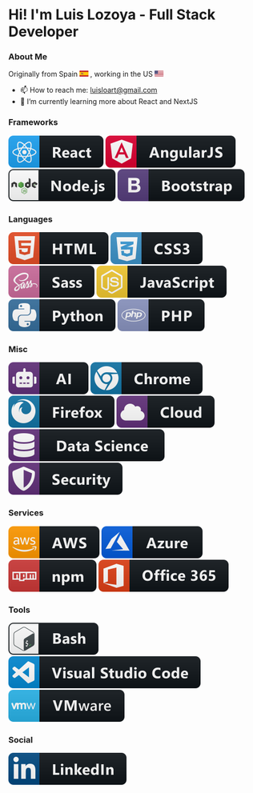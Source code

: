 # Hi! I'm Luis Lozoya - Full Stack Developer

### About Me

Originally from Spain <a>
<img src="./svg/logos/spain-flag-icon.svg" alt="angular badge" style="vertical-align:top margin:6px 4px" height="12px">
</a>, working in the US <a>
<img src="./svg/logos/united-states-flag-icon.svg" alt="angular badge" style="vertical-align:top margin:6px 4px" height="12px">
</a>

- 📫 How to reach me: luisloart@gmail.com
- 🌱 I’m currently learning more about React and NextJS

### Frameworks

<a>
    <img src="./svg/dev/frameworks/react.svg" alt="angular badge" style="vertical-align:top margin:6px 4px">
</a>
<a>
    <img src="./svg/dev/frameworks/angular.svg" alt="angular badge" style="vertical-align:top margin:6px 4px">
</a>
<a>
    <img src="./svg/dev/frameworks/nodejs.svg" alt="angular badge" style="vertical-align:top margin:6px 4px">
</a>
<a>
    <img src="./svg/dev/frameworks/bootstrap.svg" alt="angular badge" style="vertical-align:top margin:6px 4px">
</a>

### Languages

<a>
    <img src="./svg/dev/languages/html.svg" alt="angular badge" style="vertical-align:top margin:6px 4px">
</a>
<a>
    <img src="./svg/dev/languages/css3.svg" alt="angular badge" style="vertical-align:top margin:6px 4px">
</a>
<a>
    <img src="./svg/dev/languages/sass.svg" alt="angular badge" style="vertical-align:top margin:6px 4px">
</a>
<a>
    <img src="./svg/dev/languages/js.svg" alt="angular badge" style="vertical-align:top margin:6px 4px">
</a>
<a>
    <img src="./svg/dev/languages/python.svg" alt="angular badge" style="vertical-align:top margin:6px 4px">
</a>
<a>
    <img src="./svg/dev/languages/php.svg" alt="angular badge" style="vertical-align:top margin:6px 4px">
</a>

### Misc

<a>
    <img src="./svg/dev/misc/ai.svg" alt="angular badge" style="vertical-align:top margin:6px 4px">
</a>
<a>
    <img src="./svg/dev/misc/chrome.svg" alt="angular badge" style="vertical-align:top margin:6px 4px">
</a>
<a>
    <img src="./svg/dev/misc/firefox.svg" alt="angular badge" style="vertical-align:top margin:6px 4px">
</a>
<a>
    <img src="./svg/dev/misc/cloud.svg" alt="angular badge" style="vertical-align:top margin:6px 4px">
</a>
<a>
    <img src="./svg/dev/misc/datascience.svg" alt="angular badge" style="vertical-align:top margin:6px 4px">
</a>
<a>
    <img src="./svg/dev/misc/security.svg" alt="angular badge" style="vertical-align:top margin:6px 4px">
</a>

### Services

<a>
    <img src="./svg/dev/services/aws.svg" alt="angular badge" style="vertical-align:top margin:6px 4px">
</a>
<a>
    <img src="./svg/dev/services/azure.svg" alt="angular badge" style="vertical-align:top margin:6px 4px">
</a>
<a>
    <img src="./svg/dev/services/npm.svg" alt="angular badge" style="vertical-align:top margin:6px 4px">
</a>
<a>
    <img src="./svg/dev//services/office_365.svg" alt="angular badge" style="vertical-align:top margin:6px 4px">
</a>

### Tools

<a>
    <img src="./svg/dev/tools/bash.svg" alt="angular badge" style="vertical-align:top margin:6px 4px">
</a>
<a>
    <img src="./svg/dev/tools/visualstudio_code.svg" alt="angular badge" style="vertical-align:top margin:6px 4px">
</a>
<a>
    <img src="./svg/dev/tools/vmware.svg" alt="angular badge" style="vertical-align:top margin:6px 4px">
</a>

### Social

<a href="https://www.linkedin.com/in/luisjlozoya/">
    <img src="./svg/social/linkedin.svg" alt="angular badge" style="vertical-align:top margin:6px 4px">
</a>
